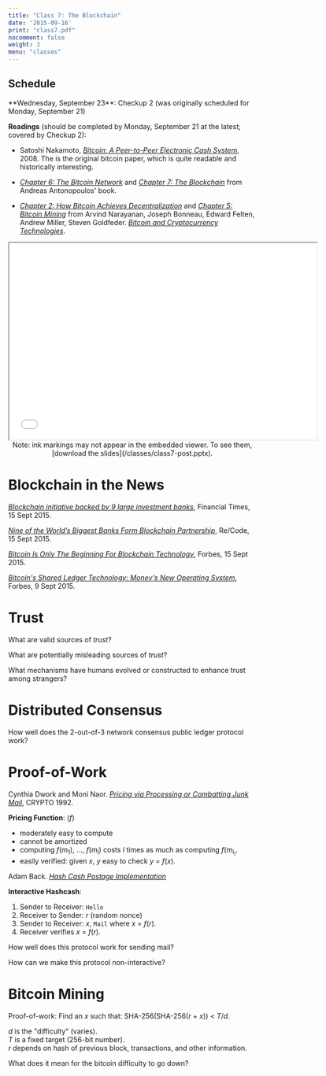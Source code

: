 ```yaml
---
title: "Class 7: The Blockchain"
date: '2015-09-16'
print: "class7.pdf"
nocomment: false
weight: 3
menu: "classes"
---
```


## Schedule

   <div class="todo">
**Wednesday, September 23**: Checkup 2 (was originally scheduled for Monday, September 21)

**Readings** (should be completed by Monday, September 21 at the latest; covered by Checkup 2):

- Satoshi Nakamoto, [_Bitcoin: A Peer-to-Peer Electronic Cash
System_](https://bitcoin.org/bitcoin.pdf), 2008.  The is the original
bitcoin paper, which is quite readable and historically interesting.

- [_Chapter 6: The Bitcoin
Network_](https://github.com/aantonop/bitcoinbook/blob/develop/ch06.asciidoc)
and [_Chapter 7: The
Blockchain_](https://github.com/aantonop/bitcoinbook/blob/develop/ch07.asciidoc)
from Andreas Antonopoulos' book.  

- [_Chapter 2: How Bitcoin Achieves
Decentralization_](http://bitcoin-class.org/docs/princeton-book/chapter_2.pdf)
and [_Chapter 5: Bitcoin
Mining_](http://bitcoin-class.org/docs/princeton-book/chapter_5.pdf)
from Arvind Narayanan, Joseph Bonneau, Edward Felten, Andrew Miller,
Steven Goldfeder. [_Bitcoin and Cryptocurrency
Technologies_](https://piazza.com/princeton/spring2015/btctech/resources).
   </div>

<center>
<iframe src="//www.slideshare.net/slideshow/embed_code/key/uCjusmzjkpfLzr"
width="625" height="400" frameborder="2" marginwidth="0"
marginheight="0" scrolling="no"></iframe>

   <div class="caption">
Note: ink markings may not appear in the
embedded viewer.  To see them, [download the slides](/classes/class7-post.pptx).
   </div>

</center>

# Blockchain in the News

[_Blockchain initiative backed by 9 large investment banks_](http://www.ft.com/cms/s/0/f358ed6c-5ae0-11e5-9846-de406ccb37f2.html), Financial Times, 15 Sept 2015.

[_Nine of the World’s Biggest Banks Form Blockchain Partnership_](http://recode.net/2015/09/15/nine-of-the-worlds-biggest-banks-form-blockchain-partnership/), Re/Code, 15 Sept 2015.

[_Bitcoin Is Only The Beginning For Blockchain Technology_](http://www.forbes.com/sites/mikemontgomery/2015/09/15/bitcoin-is-only-the-beginning-for-blockchain-technology/), Forbes, 15 Sept 2015.

[_Bitcoin's Shared Ledger Technology: Money's New Operating System_](http://www.forbes.com/sites/laurashin/2015/09/09/bitcoins-shared-ledger-technology-moneys-new-operating-system/), Forbes, 9 Sept 2015.

# Trust

What are valid sources of _trust_?
<div class="gap"></div>

<!--more-->

What are potentially misleading sources of _trust_?
<div class="gap"></div>

What mechanisms have humans evolved or constructed to enhance trust among strangers?
<div class="gap"></div>

# Distributed Consensus

How well does the 2-out-of-3 network consensus public ledger protocol work?
<div class="gap"></div>


# Proof-of-Work

Cynthia Dwork and Moni Naor.  [_Pricing via Processing or Combatting Junk Mail_](http://bitcoin-class.org/0/classes/class6/pvp.pdf), CRYPTO 1992.

**Pricing Function**: (<span class="math">_f_</span>)
- moderately easy to compute
- cannot be amortized 
- computing <span class="math">_f_(_m_<sub>1</sub>), ..., _f_(_m_<sub>l</sub>)</span> costs <span class="math">_l_</span> times as much as computing <span class="math">_f_(_m_<sub>i<sub>)</span>. 
- easily verified: given <span class="math">_x_</span>, <span class="math">_y_</span> easy to check <span class="math">_y_ = _f_(_x_)</span>.

Adam Back. [_Hash Cash Postage Implementation_](http://www.hashcash.org/papers/announce.txt)

**Interactive Hashcash**:  
1. Sender to Receiver: `Hello`  
2. Receiver to Sender: <span class="math">_r_</span> (random nonce)  
3. Sender to Receiver: <span class="math">_x_</span>, `Mail` where <span class="math">_x_ = _f_(_r_)</span>.  
4. Receiver verifies <span class="math">_x_ = _f_(_r_)</span>.  

How well does this protocol work for sending mail?
<div class="gap"></div>

How can we make this protocol non-interactive?
<div class="gap"></div>

# Bitcoin Mining

Proof-of-work: Find an <span class="math">_x_</span> such that: SHA-256(SHA-256(<span class="math">_r_</span> + <span class="math">_x_</span>)) < <span class="math">_T_/_d_</span>.

<span class="math">_d_</span> is the "difficulty" (varies).  
<span class="math">_T_</span> is a fixed target (256-bit number).  
<span class="math">_r_</span> depends on hash of previous block, transactions, and other information.

What does it mean for the bitcoin difficulty to go down?
<div class="gap"></div>



